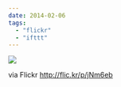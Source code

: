 ```yaml
---
date: 2014-02-06
tags: 
  - "flickr"
  - "ifttt"
---
```


![](http://farm3.staticflickr.com/2862/12338900464_7bdd5b5fa4_b.jpg)  

  
  
via Flickr http://flic.kr/p/jNm6eb
